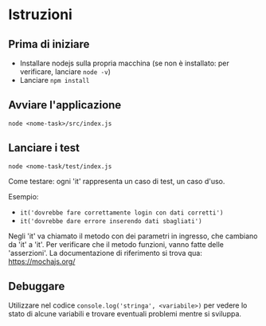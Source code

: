 # Istruzioni

## Prima di iniziare

* Installare nodejs sulla propria macchina (se non è installato: per verificare, lanciare `node -v`)
* Lanciare `npm install`

## Avviare l'applicazione

`node <nome-task>/src/index.js`

## Lanciare i test

`node <nome-task/test/index.js`

Come testare: ogni 'it' rappresenta un caso di test, un caso d'uso.

Esempio:
* `it('dovrebbe fare correttamente login con dati corretti')`
* `it('dovrebbe dare errore inserendo dati sbagliati')`

Negli 'it' va chiamato il metodo con dei parametri in ingresso, che cambiano da 'it' a 'it'.
Per verificare che il metodo funzioni, vanno fatte delle 'asserzioni'.
La documentazione di riferimento si trova qua: https://mochajs.org/

## Debuggare

Utilizzare nel codice `console.log('stringa', <variabile>)` per vedere lo stato di alcune variabili
e trovare eventuali problemi mentre si sviluppa.



